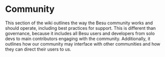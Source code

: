 # Community

This section of the wiki outlines the way the Besu community works and should operate, including best practices for support. This is different than governance, because it includes all Besu users and developers from solo devs to main contributors engaging with the community. Additionally, it outlines how our community may interface with other communities and how they can direct their users to us.